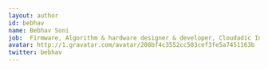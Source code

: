 ```yaml
---
layout: author
id: bebhav
name: Bebhav Soni
job:  Firmware, Algorithm & hardware designer & developer, Cloudadic Inc.
avatar: http://1.gravatar.com/avatar/208bf4c3552cc503cef3fe5a7451163b 
twitter: bebhav
---
```

